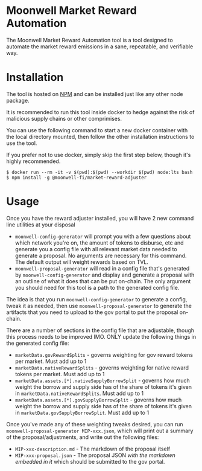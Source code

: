 # Moonwell Market Reward Automation 

The Moonwell Market Reward Automation tool is a tool designed to automate the market reward emissions in a sane, repeatable,
and verifiable way.

# Installation

The tool is hosted on [NPM](https://www.npmjs.com/package/@moonwell-fi/market-reward-adjuster) and can be installed just
like any other node package.

It is recommended to run this tool inside docker to hedge against the risk of malicious supply chains or other comprimises.

You can use the following command to start a new docker container with the local directory mounted, then follow the other
installation instructions to use the tool.

If you prefer not to use docker, simply skip the first step below, though it's highly recommended.

```shell
$ docker run --rm -it -v $(pwd):$(pwd) --workdir $(pwd) node:lts bash
$ npm install -g @moonwell-fi/market-reward-adjuster
```

# Usage

Once you have the reward adjuster installed, you will have 2 new command line utilities at your disposal
  - `moonwell-config-generator` will prompt you with a few questions about which network you're on, the amount of 
    tokens to disburse, etc and generate you a config file with all relevant market data needed to generate a proposal.
    No arguments are necessary for this command. The default output will weight rewards based on TVL.
  - `moonwell-proposal-generator` will read in a config file that's generated by `moonwell-config-generator` and display
    and generate a proposal with an outline of what it does that can be put on-chain. The only argument you should need
    for this tool is a path to the generated config file.

The idea is that you run `moonwell-config-generator` to generate a config, tweak it as needed, then use `moonwell-proposal-generator`
to generate the artifacts that you need to upload to the gov portal to put the proposal on-chain. 

There are a number of sections in the config file that are adjustable, though this process needs to be improved IMO. ONLY
update the following things in the generated config file:

- `marketData.govRewardSplits` - governs weighting for gov reward tokens per market. Must add up to 1
- `marketData.nativeRewardSplits` - governs weighting for native reward tokens per market. Must add up to 1
- `marketData.assets.[*].nativeSupplyBorrowSplit` - governs how much weight the borrow and supply side has of the share
  of tokens it's given in `marketData.nativeRewardSplits`. Must add up to 1
- `marketData.assets.[*].govSupplyBorrowSplit` - governs how much weight the borrow and supply side has of the share
  of tokens it's given in `marketData.govSupplyBorrowSplit`. Must add up to 1

Once you've made any of these weighting tweaks desired, you can run `moonwell-proposal-generator MIP-xxx.json`, which will
print out a summary of the proposal/adjustments, and write out the following files:
- `MIP-xxx-description.md` - The markdown of the proposal itself
- `MIP-xxx-proposal.json` - The proposal JSON *with the markdown embedded in it* which should be submitted to the gov portal.

